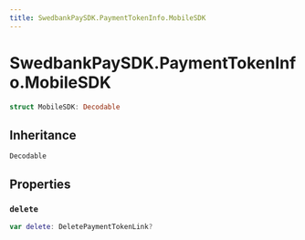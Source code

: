 ```yaml
---
title: SwedbankPaySDK.PaymentTokenInfo.MobileSDK
---
```

# SwedbankPaySDK.PaymentTokenInfo.MobileSDK

``` swift
struct MobileSDK: Decodable 
```

## Inheritance

`Decodable`

## Properties

### `delete`

``` swift
var delete: DeletePaymentTokenLink?
```
